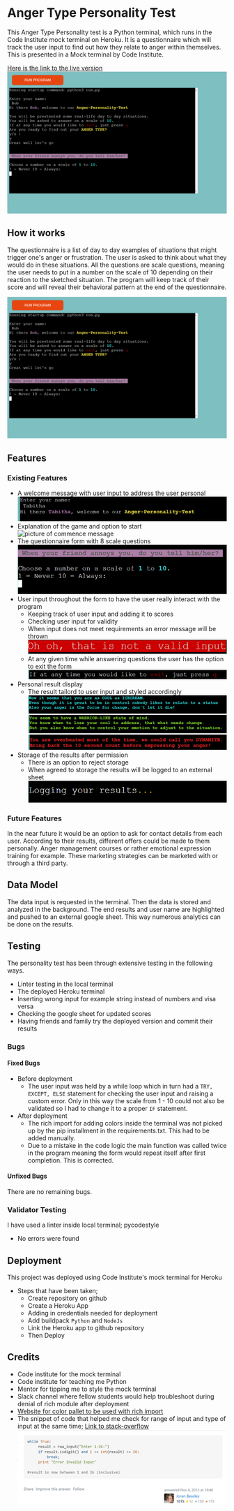 # Anger Type Personality Test
This Anger Type Personality test is a Python terminal, which runs in the Code Institute mock terminal on Heroku.
It is a questionnaire which will track the user input to find out how they relate to anger within themselves.
This is presented in a Mock terminal by Code Institute. 
 
[Here is the link to the live version](https://anger-personality-test.herokuapp.com/)
![picture of collection](/Project%203/in-action.png)

 
 
## How it works
 
The questionnaire is a list of day to day examples of situations that might trigger one's anger or frustration. The user is asked to think about what they would do in these situations. All the questions are scale questions, meaning the user needs to put in a number on the scale of 10 depending on their reaction to the sketched situation. The program will keep track of their score and will reveal their behavioral pattern at the end of the questionnaire.
 
![Picture of the terminal in action](/Project%203/in-action.png)
 
## Features
 
 
### Existing Features
 
- A welcome message with user input to address the user personal
![picture of welcome message](/Project%203/welcome-message.png)
- Explanation of the game and option to start
![picture of commence message]()
- The questionnaire form with 8 scale questions
![picture of questions](/Project%203/question-example.png)
- User input throughout the form to have the user really interact with the program
  - Keeping track of user input and adding it to scores
  - Checking user input for validity
  - When input does not meet requirements an error message will be thrown
  ![picture of error message](/Project%203/error-message.png)
  - At any given time while answering questions the user has the option to exit the form
  ![picture of q option](/Project%203/exit-option.png)
- Personal result display
  - The result tailord to user input and styled accordingly
  ![picture of cool](/Project%203/result-blue.png)
  ![picture of warrior](/Project%203/result-green.png)
  ![picture of dynamite](/Project%203/result-red.png)
- Storage of the results after permission
  - There is an option to reject storage
  - When agreed to storage the results will be logged to an external sheet
  ![picture of logging](/Project%203/loggin-external.png)
 
 
### Future Features
 
In the near future it would be an option to ask for contact details from each user. According to their results, different offers could be made to them personally. Anger management courses or rather emotional expression training for example. These marketing strategies can be marketed with or through a third party.
 
## Data Model
 
The data input is requested in the terminal. Then the data is stored and analyzed in the background. The end results and user name are highlighted and pushed to an external google sheet. This way numerous analytics can be done on the results.
 
## Testing
 
The personality test has been through extensive testing in the following ways.
- Linter testing in the local terminal
- The deployed Heroku terminal
- Inserting wrong input for example string instead of numbers and visa versa
- Checking the google sheet for updated scores
- Having friends and family try the deployed version and commit their results
 
 
### Bugs
 
#### Fixed Bugs
 
- Before deployment
  - The user input was held by a while loop which in turn had a `TRY, EXCEPT, ELSE` statement for checking the user input and raising a custom error. Only in this way the scale from 1 - 10 could not also be validated so I had to change it to a proper `IF` statement.
- After deployment
  - The rich import for adding colors inside the terminal was not picked up by the pip installment in the requirements.txt. This had to be added manually.
  - Due to a mistake in the code logic the main function was called twice in the program meaning the form would repeat itself after first completion. This is corrected.
 
 
#### Unfixed Bugs
 
There are no remaining bugs.
 
 
### Validator Testing
 
I have used a linter inside local terminal; pycodestyle
- No errors were found
 
 
## Deployment
 
This project was deployed using Code Institute's mock terminal for Heroku
 
- Steps that have been taken;
  - Create repository on github
  - Create a Heroku App
  - Adding in credentials needed for deployment
  - Add buildpack `Python` and `NodeJs`
  - Link the Heroku app to github repository
  - Then Deploy
 
 
## Credits
 
- Code institute for the mock terminal
- Code institute for teaching me Python
- Mentor for tipping me to style the mock terminal
- Slack channel where fellow students would help troubleshoot during denial of rich module after deployment
- [Website for color pallet to be used with rich import]("https://rich.readthedocs.io/en/stable/appendix/colors.html")
- The snippet of code that helped me check for range of input and type of input at the same time;
[Link to stack-overflow]("https://stackoverflow.com/questions/19821273/limiting-user-input-to-a-range-in-python")
![picture of the code snippet](/Project%203/code-snippet.png)
 

